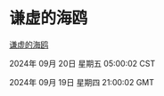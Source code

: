 # 谦虚的海鸥
[谦虚的海鸥](http://:56308/qxdho/course/base/hotlink/index.php)

2024年 09月 20日 星期五 05:00:02 CST

2024年 09月 19日 星期四 21:00:02 GMT
